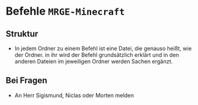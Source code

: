 # Befehle ```MRGE-Minecraft```

## Struktur
* In jedem Ordner zu einem Befehl ist eine Datei, die genauso heißt, wie der Ordner. in ihr wird der Befehl grundsätzlich erklärt und in den anderen Dateien im jeweiligen Ordner werden Sachen ergänzt.

## Bei Fragen
* An Herr Sigismund, Niclas oder Morten melden
